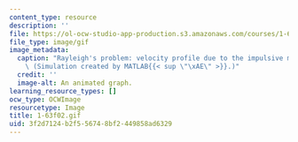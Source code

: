 ```yaml
---
content_type: resource
description: ''
file: https://ol-ocw-studio-app-production.s3.amazonaws.com/courses/1-63-advanced-fluid-dynamics-of-the-environment-fall-2002/3f2d7124b2f556748bf2449858ad6329_1-63f02.gif
file_type: image/gif
image_metadata:
  caption: "Rayleigh's problem: velocity profile due to the impulsive motion of x-plane.\
    \ (Simulation created by MATLAB{{< sup \"\xAE\" >}}.)"
  credit: ''
  image-alt: An animated graph.
learning_resource_types: []
ocw_type: OCWImage
resourcetype: Image
title: 1-63f02.gif
uid: 3f2d7124-b2f5-5674-8bf2-449858ad6329
---
```

